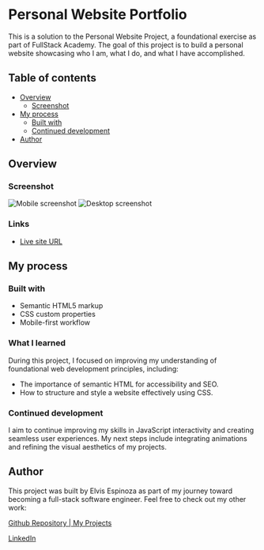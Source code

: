 # Personal Website Portfolio

This is a solution to the Personal Website Project, a foundational exercise as part of FullStack Academy. The goal of this project is to build a personal website showcasing who I am, what I do, and what I have accomplished.

## Table of contents

- [Overview](#overview)
  - [Screenshot](#screenshot)
- [My process](#my-process)
  - [Built with](#built-with)
  - [Continued development](#continued-development)
- [Author](#author)

## Overview

### Screenshot

![Mobile screenshot]()
![Desktop screenshot]()

### Links

- [Live site URL]()

## My process

### Built with

- Semantic HTML5 markup
- CSS custom properties
- Mobile-first workflow

### What I learned

During this project, I focused on improving my understanding of foundational web development principles, including:

- The importance of semantic HTML for accessibility and SEO.
- How to structure and style a website effectively using CSS.

### Continued development

I aim to continue improving my skills in JavaScript interactivity and creating seamless user experiences. My next steps include integrating animations and refining the visual aesthetics of my projects.

## Author

This project was built by Elvis Espinoza as part of my journey toward becoming a full-stack software engineer. Feel free to check out my other work:

[Github Repository | My Projects](https://github.com/elvisEspinozaN)

[LinkedIn](https://www.linkedin.com/in/elvis-espinoza/)
